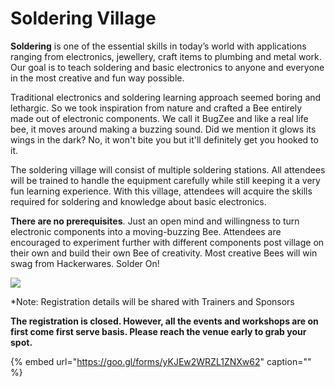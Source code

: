 # Soldering Village

**Soldering** is one of the essential skills in today’s world with applications ranging from electronics, jewellery, craft items to plumbing and metal work. Our goal is to teach soldering and basic electronics to anyone and everyone in the most creative and fun way possible.

Traditional electronics and soldering learning approach seemed boring and lethargic. So we took inspiration from nature and crafted a Bee entirely made out of electronic components. We call it BugZee and like a real life bee, it moves around making a buzzing sound. Did we mention it glows its wings in the dark? No, it won't bite you but it'll definitely get you hooked to it.

The soldering village will consist of multiple soldering stations. All attendees will be trained to handle the equipment carefully while still keeping it a very fun learning experience. With this village, attendees will acquire the skills required for soldering and knowledge about basic electronics.

**There are no prerequisites**. Just an open mind and willingness to turn electronic components into a moving-buzzing Bee. Attendees are encouraged to experiment further with different components post village on their own and build their own Bee of creativity. Most creative Bees will win swag from Hackerwares. Solder On!

![](https://github.com/owaspseasides/2019/tree/d0fa465bae773e2ef507ace5d6a34922756fae25/.gitbook/assets/light.JPG)

\*Note: Registration details will be shared with Trainers and Sponsors

**The registration is closed. However, all the events and workshops are on first come first serve basis. Please reach the venue early to grab your spot.**

{% embed url="https://goo.gl/forms/yKJEw2WRZL1ZNXw62" caption="" %}

